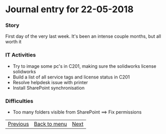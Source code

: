 # Journal entry for 22-05-2018

### Story

First day of the very last week. It's been an intense couple months, but all worth it

### IT Activities

- Try to image some pc's in C201, making sure the solidworks license solidworks
- Build a list of all service tags and license status in C201
- Resolve helpdesk issue with printer
- Install SharePoint synchronisation

### Difficulties

- Too many folders visible from SharePoint ==> Fix permissions

<table><tr><td><a href="18-05.html">Previous</a></td><td><a href="../">Back to menu</a></td><td><a href="24-05.html">Next</a></td></tr></table>
